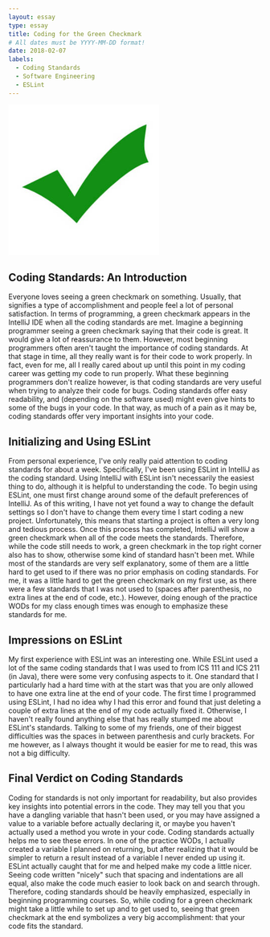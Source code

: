 ```yaml
---
layout: essay
type: essay
title: Coding for the Green Checkmark
# All dates must be YYYY-MM-DD format!
date: 2018-02-07
labels:
  - Coding Standards
  - Software Engineering
  - ESLint
---
```

  <img class="ui medium right floated rounded image" src="../images/Greencheck.jpg">

## Coding Standards: An Introduction
Everyone loves seeing a green checkmark on something. Usually, that signifies a type of accomplishment and people feel a lot of personal satisfaction. In terms of programming, a green checkmark appears in the IntelliJ IDE when all the coding standards are met. Imagine a beginning programmer seeing a green checkmark saying that their code is great. It would give a lot of reassurance to them. However, most beginning programmers often aren't taught the importance of coding standards. At that stage in time, all they really want is for their code to work properly. In fact, even for me, all I really cared about up until this point in my coding career was getting my code to run properly. What these beginning programmers don't realize however, is that coding standards are very useful when trying to analyze their code for bugs. Coding standards offer easy readability, and (depending on the software used) might even give hints to some of the bugs in your code. In that way, as much of a pain as it may be, coding standards offer very important insights into your code.

## Initializing and Using ESLint
From personal experience, I've only really paid attention to coding standards for about a week. Specifically, I've been using ESLint in IntelliJ as the coding standard. Using IntelliJ with ESLint isn't necessarily the easiest thing to do, although it is helpful to understanding the code. To begin using ESLint, one must first change around some of the default preferences of IntelliJ. As of this writing, I have not yet found a way to change the default settings so I don't have to change them every time I start coding a new project. Unfortunately, this means that starting a project is often a very long and tedious process. Once this process has completed, IntelliJ will show a green checkmark when all of the code meets the standards. Therefore, while the code still needs to work, a green checkmark in the top right corner also has to show, otherwise some kind of standard hasn't been met. While most of the standards are very self explanatory, some of them are a little hard to get used to if there was no prior emphasis on coding standards. For me, it was a little hard to get the green checkmark on my first use, as there were a few standards that I was not used to (spaces after parenthesis, no extra lines at the end of code, etc.). However, doing enough of the practice WODs for my class enough times was enough to emphasize these standards for me. 

## Impressions on ESLint
My first experience with ESLint was an interesting one. While ESLint used a lot of the same coding standards that I was used to from ICS 111 and ICS 211 (in Java), there were some very confusing aspects to it. One standard that I particularly had a hard time with at the start was that you are only allowed to have one extra line at the end of your code. The first time I programmed using ESLint, I had no idea why I had this error and found that just deleting a couple of extra lines at the end of my code actually fixed it. Otherwise, I haven't really found anything else that has really stumped me about ESLint's standards. Talking to some of my friends, one of their biggest difficulties was the spaces in between parenthesis and curly brackets. For me however, as I always thought it would be easier for me to read, this was not a big difficulty.

## Final Verdict on Coding Standards
Coding for standards is not only important for readability, but also provides key insights into potential errors in the code. They may tell you that you have a dangling variable that hasn't been used, or you may have assigned a value to a variable before actually declaring it, or maybe you haven't actually used a method you wrote in your code. Coding standards actually helps me to see these errors. In one of the practice WODs, I actually created a variable I planned on returning, but after realizing that it would be simpler to return a result instead of a variable I never ended up using it. ESLint actually caught that for me and helped make my code a little nicer. Seeing code written "nicely" such that spacing and indentations are all equal, also make the code much easier to look back on and search through. Therefore, coding standards should be heavily emphasized, especially in beginning programming courses. So, while coding for a green checkmark might take a little while to set up and to get used to, seeing that green checkmark at the end symbolizes a very big accomplishment: that your code fits the standard. 


